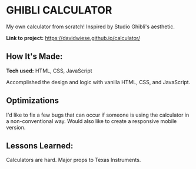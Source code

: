 # GHIBLI CALCULATOR

My own calculator from scratch! Inspired by Studio Ghibli's aesthetic.

**Link to project:** https://davidwiese.github.io/calculator/

## How It's Made:

**Tech used:** HTML, CSS, JavaScript

Accomplished the design and logic with vanilla HTML, CSS, and JavaScript.

## Optimizations

I'd like to fix a few bugs that can occur if someone is using the calculator in a non-conventional way. Would also like to create a responsive mobile version.

## Lessons Learned:

Calculators are hard. Major props to Texas Instruments.

